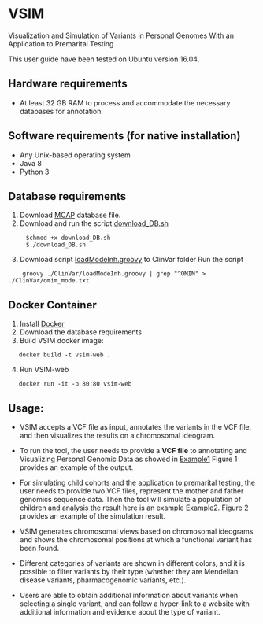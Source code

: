 # VSIM

Visualization and Simulation of Variants in Personal Genomes With an Application to Premarital Testing

This user guide have been tested on Ubuntu version 16.04.

## Hardware requirements
 - At least 32 GB RAM to process and accommodate the necessary databases for annotation.

## Software requirements (for native installation)
 - Any Unix-based operating system
 - Java 8
 - Python 3
 
## Database requirements 
1. Download [MCAP]() database file.
2. Download and run the script [download_DB.sh]() 
```
     $chmod +x download_DB.sh
     $./download_DB.sh
```
3. Download script [loadModeInh.groovy]() to ClinVar folder
Run the script
```
    groovy ./ClinVar/loadModeInh.groovy | grep "^OMIM" > ./ClinVar/omim_mode.txt
```

## Docker Container
1. Install [Docker](https://docs.docker.com/)
2. Download the database requirements
3. Build VSIM docker image:
```
   docker build -t vsim-web .
```
4. Run VSIM-web
```
   docker run -it -p 80:80 vsim-web
```

## Usage:

- VSIM accepts a VCF file as input, annotates the variants in the VCF file, and then visualizes the results on a chromosomal ideogram.
- To run the tool, the user needs to provide a **VCF file** to annotating and Visualizing Personal Genomic Data as showed in [Example1]() Figure 1 provides an example of the output.

- For simulating child cohorts and the application to premarital testing, the user needs to provide two VCF files, represent the mother and father genomics sequence data. Then the tool will simulate a population of children and analysis the result here is an example [Example2](). Figure 2 provides an example of the simulation result. 

- VSIM generates chromosomal views based on chromosomal ideograms and shows the chromosomal positions at which a functional variant has been found. 
- Different categories of variants are shown in different colors, and it is possible to filter variants by their type (whether they are Mendelian disease variants, pharmacogenomic variants, etc.). 
- Users are able to obtain additional information about variants when selecting a single variant, and can follow a hyper-link to a website with additional information and evidence about the type of variant. 
